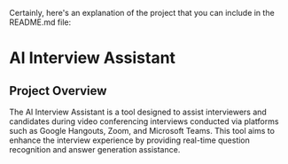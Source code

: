 Certainly, here's an explanation of the project that you can include in the README.md file:

# AI Interview Assistant

## Project Overview

The AI Interview Assistant is a tool designed to assist interviewers and candidates during video conferencing interviews conducted via platforms such as Google Hangouts, Zoom, and Microsoft Teams. This tool aims to enhance the interview experience by providing real-time question recognition and answer generation assistance.
